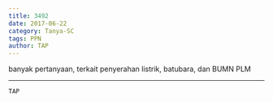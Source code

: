 ```yaml
---
title: 3492
date: 2017-06-22
category: Tanya-SC
tags: PPN
author: TAP
---
```


banyak pertanyaan, terkait penyerahan listrik, batubara, dan BUMN PLM

---



`TAP`
